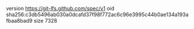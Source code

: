 version https://git-lfs.github.com/spec/v1
oid sha256:c3db5496ab030a0dcafd37f98f772ac6c96e3995c44b0ae134a193afbaa8bad9
size 7328

